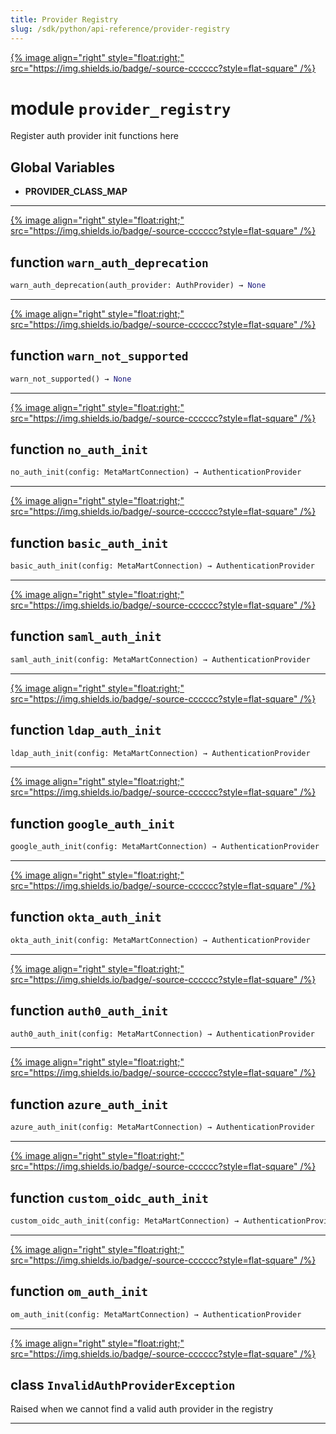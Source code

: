 ```yaml
---
title: Provider Registry
slug: /sdk/python/api-reference/provider-registry
---
```




[{% image align="right" style="float:right;" src="https://img.shields.io/badge/-source-cccccc?style=flat-square" /%}](https://github.com/meta-mart/MetaMart/tree/main/ingestion/src/metadata/ingestion/ometa/provider_registry.py#L0")

# module `provider_registry`
Register auth provider init functions here 

**Global Variables**
---------------
- **PROVIDER_CLASS_MAP**

---

[{% image align="right" style="float:right;" src="https://img.shields.io/badge/-source-cccccc?style=flat-square" /%}](https://github.com/meta-mart/MetaMart/tree/main/ingestion/src/metadata/ingestion/ometa/provider_registry.py#L52")

## function `warn_auth_deprecation`

```python
warn_auth_deprecation(auth_provider: AuthProvider) → None
```






---

[{% image align="right" style="float:right;" src="https://img.shields.io/badge/-source-cccccc?style=flat-square" /%}](https://github.com/meta-mart/MetaMart/tree/main/ingestion/src/metadata/ingestion/ometa/provider_registry.py#L61")

## function `warn_not_supported`

```python
warn_not_supported() → None
```






---

[{% image align="right" style="float:right;" src="https://img.shields.io/badge/-source-cccccc?style=flat-square" /%}](https://github.com/meta-mart/MetaMart/tree/main/ingestion/src/metadata/ingestion/ometa/provider_registry.py#L75")

## function `no_auth_init`

```python
no_auth_init(config: MetaMartConnection) → AuthenticationProvider
```






---

[{% image align="right" style="float:right;" src="https://img.shields.io/badge/-source-cccccc?style=flat-square" /%}](https://github.com/meta-mart/MetaMart/tree/main/ingestion/src/metadata/ingestion/ometa/provider_registry.py#L80")

## function `basic_auth_init`

```python
basic_auth_init(config: MetaMartConnection) → AuthenticationProvider
```






---

[{% image align="right" style="float:right;" src="https://img.shields.io/badge/-source-cccccc?style=flat-square" /%}](https://github.com/meta-mart/MetaMart/tree/main/ingestion/src/metadata/ingestion/ometa/provider_registry.py#L87")

## function `saml_auth_init`

```python
saml_auth_init(config: MetaMartConnection) → AuthenticationProvider
```






---

[{% image align="right" style="float:right;" src="https://img.shields.io/badge/-source-cccccc?style=flat-square" /%}](https://github.com/meta-mart/MetaMart/tree/main/ingestion/src/metadata/ingestion/ometa/provider_registry.py#L94")

## function `ldap_auth_init`

```python
ldap_auth_init(config: MetaMartConnection) → AuthenticationProvider
```






---

[{% image align="right" style="float:right;" src="https://img.shields.io/badge/-source-cccccc?style=flat-square" /%}](https://github.com/meta-mart/MetaMart/tree/main/ingestion/src/metadata/ingestion/ometa/provider_registry.py#L101")

## function `google_auth_init`

```python
google_auth_init(config: MetaMartConnection) → AuthenticationProvider
```






---

[{% image align="right" style="float:right;" src="https://img.shields.io/badge/-source-cccccc?style=flat-square" /%}](https://github.com/meta-mart/MetaMart/tree/main/ingestion/src/metadata/ingestion/ometa/provider_registry.py#L107")

## function `okta_auth_init`

```python
okta_auth_init(config: MetaMartConnection) → AuthenticationProvider
```






---

[{% image align="right" style="float:right;" src="https://img.shields.io/badge/-source-cccccc?style=flat-square" /%}](https://github.com/meta-mart/MetaMart/tree/main/ingestion/src/metadata/ingestion/ometa/provider_registry.py#L113")

## function `auth0_auth_init`

```python
auth0_auth_init(config: MetaMartConnection) → AuthenticationProvider
```






---

[{% image align="right" style="float:right;" src="https://img.shields.io/badge/-source-cccccc?style=flat-square" /%}](https://github.com/meta-mart/MetaMart/tree/main/ingestion/src/metadata/ingestion/ometa/provider_registry.py#L119")

## function `azure_auth_init`

```python
azure_auth_init(config: MetaMartConnection) → AuthenticationProvider
```






---

[{% image align="right" style="float:right;" src="https://img.shields.io/badge/-source-cccccc?style=flat-square" /%}](https://github.com/meta-mart/MetaMart/tree/main/ingestion/src/metadata/ingestion/ometa/provider_registry.py#L125")

## function `custom_oidc_auth_init`

```python
custom_oidc_auth_init(config: MetaMartConnection) → AuthenticationProvider
```






---

[{% image align="right" style="float:right;" src="https://img.shields.io/badge/-source-cccccc?style=flat-square" /%}](https://github.com/meta-mart/MetaMart/tree/main/ingestion/src/metadata/ingestion/ometa/provider_registry.py#L131")

## function `om_auth_init`

```python
om_auth_init(config: MetaMartConnection) → AuthenticationProvider
```






---

[{% image align="right" style="float:right;" src="https://img.shields.io/badge/-source-cccccc?style=flat-square" /%}](https://github.com/meta-mart/MetaMart/tree/main/ingestion/src/metadata/ingestion/ometa/provider_registry.py#L65")

## class `InvalidAuthProviderException`
Raised when we cannot find a valid auth provider in the registry 







---


